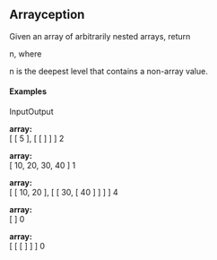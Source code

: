 ## Arrayception

Given an array of arbitrarily nested arrays, return 

n, where 

n is the deepest level that contains a non-array value.

#### Examples

InputOutput

 **array:**  
[ [ 5 ], [ [ ] ] ] 2

 **array:**  
[ 10, 20, 30, 40 ] 1

 **array:**  
[ [ 10, 20 ], [ [ 30, [ 40 ] ] ] ] 4

 **array:**  
[ ] 0

 **array:**  
[ [ [ ] ] ] 0
